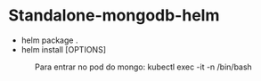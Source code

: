 ﻿# Standalone-mongodb-helm
 
 <ls>
  <ul>
    <li>helm package .</li>
    <li>helm install <CHART_NAME> <CHART_FILE> [OPTIONS]</li>
  <ul>
  Para entrar no pod do mongo: kubectl exec -it <NOME_DO_POD> -n <NAMESPACE_DA_CHART> /bin/bash
 </ls>
